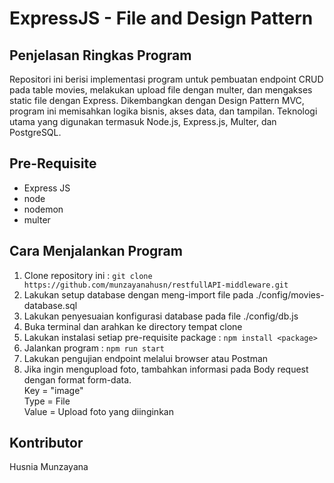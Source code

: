 # ExpressJS - File and Design Pattern

## Penjelasan Ringkas Program
Repositori ini berisi implementasi program untuk pembuatan endpoint CRUD pada table movies, melakukan upload file dengan multer, dan mengakses static file dengan Express. Dikembangkan dengan Design Pattern MVC, program ini memisahkan logika bisnis, akses data, dan tampilan. Teknologi utama yang digunakan termasuk Node.js, Express.js, Multer, dan PostgreSQL.

## Pre-Requisite
- Express JS
- node
- nodemon
- multer

## Cara Menjalankan Program
1. Clone repository ini :
   ``git clone https://github.com/munzayanahusn/restfullAPI-middleware.git``
2. Lakukan setup database dengan meng-import file pada ./config/movies-database.sql
3. Lakukan penyesuaian konfigurasi database pada file ./config/db.js
4. Buka terminal dan arahkan ke directory tempat clone
5. Lakukan instalasi setiap pre-requisite package : ```npm install <package>```
6. Jalankan program : ```npm run start```
7. Lakukan pengujian endpoint melalui browser atau Postman
8. Jika ingin mengupload foto, tambahkan informasi pada Body request dengan format form-data.<br>
   Key = "image"<br>
   Type = File<br>
   Value = Upload foto yang diinginkan

## Kontributor
Husnia Munzayana
